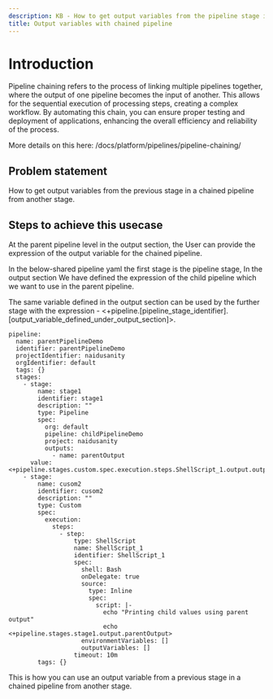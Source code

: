 ```yaml
---
description: KB - How to get output variables from the pipeline stage in pipeline chaining
title: Output variables with chained pipeline
---
```


# Introduction

Pipeline chaining refers to the process of linking multiple pipelines together, where the output of one pipeline becomes the input of another. This allows for the sequential execution of processing steps, creating a complex workflow. By automating this chain, you can ensure proper testing and deployment of applications, enhancing the overall efficiency and reliability of the process.

More details on this here: /docs/platform/pipelines/pipeline-chaining/

## Problem statement

How to get output variables from the previous stage in a chained pipeline from another stage.

## Steps to achieve this usecase

At the parent pipeline level in the output section, the User can provide the expression of the output variable for the chained pipeline. 
 
In the below-shared pipeline yaml the first stage is the pipeline stage, In the output section We have defined the expression of the child pipeline which we want to use in the parent pipeline. 
 
The same variable defined in the output section can be used by the further stage with the expression - \<+pipeline.[pipeline_stage_identifier].[output_variable_defined_under_output_section]\>.

```
pipeline:
  name: parentPipelineDemo
  identifier: parentPipelineDemo
  projectIdentifier: naidusanity
  orgIdentifier: default
  tags: {}
  stages:
    - stage:
        name: stage1
        identifier: stage1
        description: ""
        type: Pipeline
        spec:
          org: default
          pipeline: childPipelineDemo
          project: naidusanity
          outputs:
            - name: parentOutput
      value: <+pipeline.stages.custom.spec.execution.steps.ShellScript_1.output.outputVariables.outputVar>
    - stage:
        name: cusom2
        identifier: cusom2
        description: ""
        type: Custom
        spec:
          execution:
            steps:
              - step:
                  type: ShellScript
                  name: ShellScript_1
                  identifier: ShellScript_1
                  spec:
                    shell: Bash
                    onDelegate: true
                    source:
                      type: Inline
                      spec:
                        script: |-
                          echo "Printing child values using parent output"
                          echo <+pipeline.stages.stage1.output.parentOutput>
                    environmentVariables: []
                    outputVariables: []
                  timeout: 10m
        tags: {}

```


This is how you can use an output variable from a previous stage in a chained pipeline from another stage.
 